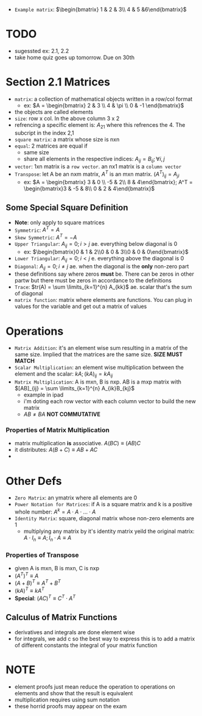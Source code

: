 - `Example matrix`: $\begin{bmatrix} 1 & 2 & 3\\
4 & 5 &6\end{bmatrix}$

# TODO
- sugessted ex: 2.1, 2.2
- take home quiz goes up tomorrow. Due on 30th

# Section 2.1 Matrices
- `matrix`: a collection of mathematical objects written in a row/col format
    - ex: $A = \begin{bmatrix} 2 & 3 \\ 4 & \pi \\ 0 & -1 \end{bmatrix}$
- the objects are called elements
- `size`: row x col. In the above column 3 x 2
- refrencing a specific element is: $A_{21}$ where this refrences the 4. The subcript in the index 2,1
- `square matrix`: a matrix whose size is nxn
- `equal`: 2 matrices are equal if
    - same size
    - share all elements in the respective indices: $A_{ij} = B_{ij}; \forall i,j$
- `vector`: 1xn matrix is a `row vector`. an nx1 matrix is a `column vector`
- `Transpose`: let A be an nxm matrix, $A^T$ is an mxn matrix. $(A^T)_{ij} = A_{ji}$
    - ex: $A = \begin{bmatrix} 3 & 0 \\
    -5 & 2\\ 8 & 4\end{bmatrix}; A^T = \begin{bmatrix}3 & -5 & 8\\ 0 & 2 & 4\end{bmatrix}$

## Some Special Square Definition
- **Note**: only apply to square matrices
- `Symmetric`: $A^T = A$
- `Skew Symmetric`: $A^T = -A$
- `Upper Triangular`: $A_{ij} = 0; i>j$ ae. everything below diagonal is 0
    - ex: $\begin{bmatrix}0 & 1 & 2\\0 & 0 & 3\\0 & 0 & 0\end{bmatrix}$
- `Lower Triangular`: $A_{ij} = 0; i<j$ e. everything above the diagonal is 0
- `Diagonal`: $A_{ij} = 0; i \neq j$ ae. when the diagonal is the **only** non-zero part
- these definitions say where zeros **must** be. There can be zeros in other partw but there must be zeros in accordance to the definitions
- `Trace`: $tr(A) = \sum \limits_{k=1}^{n} A_{kk}$ ae. scalar that's the sum of diagonal
- `matrix function`: matrix where elements are functions. You can plug in values for the variable and get out a matrix of values

# Operations
- `Matrix Addition`: it's an element wise sum  resulting in a matrix of the same size. Implied that the matrices are the same size. **SIZE MUST MATCH**
- `Scalar Multiplication`: an element wise multiplication between the element and the scalar: $kA; (kA)_{ij} = kA_{ij}$
- `Matrix Multiplication`: A is mxn, B is nxp. AB is a mxp matrix with $[AB]_{ij} = \sum \limits_{k=1}^{n} A_{ik}B_{kj}$
    - example in ipad
    - i'm doting each row vector with each column vector to build the new matrix
    - $AB \neq BA$ **NOT COMMUTATIVE**

### Properties of Matrix Multiplication
- matrix multiplication **is** associative. $A(BC) \equiv (AB)C$
- it distributes: $A(B + C) \equiv AB + AC$
- 

# Other Defs
- `Zero Matrix`: an ymatrix where all elements are 0
- `Power Notation for Matrices`: if A is a square matrix and k is a positive whole number: $A^k = A \cdot A \cdot ... \cdot A$
- `Identity Matrix`: square, diagonal matrix whose non-zero elements are 1
    - multiplying any matrix by it's identity matrix yeild the original matrix: $A \cdot I_n \equiv A; I_n \cdot A \equiv A$

### Properties of Transpose
- given A is mxn, B is mxn, C is nxp
- $(A^T)^T \equiv A$
- $(A + B)^T \equiv A^T + B^T$
- $(kA)^T \equiv kA^T$
- **Special**: $(AC)^T \equiv C^T \cdot A^T$

## Calculus of Matrix Functions
- derivatives and integrals are done element wise
- for integrals, we add c so the best way to express this is to add a matrix of different constants the integral of your matrix function

# NOTE
- element proofs just mean reduce the operation to operations on elements and show that the result is equivalent
- multiplication requires using sum notation
- these horrid proofs may appear on the exam